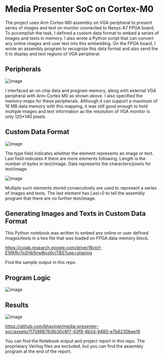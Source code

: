 # Media Presenter SoC on Cortex-M0

The project uses Arm Cortex-M0 assembly on VGA peripheral to present series of images and text on monitor connected to Nexys-A7 FPGA board.
To accomplish the task, I defined a custom data format to embed a series of images and texts in memory. I also wrote a Python script that can convert any online images and user text into this embedding. On the FPGA board, I wrote an assembly program to recognize this data format and also send the it to display and text regions of VGA peripheral.

## Peripherals
![image](https://github.com/bhavinpt/media-presenter-soc/assets/117598876/2222749b-7226-47b6-9987-17745a919b7b)

I interfaced an on chip data and program memory, along with external VGA peripheral with Arm-Cortex M0 as shown above.
I also specified the memory-maps for these peripherals. Although it can support a maximum of 16 MB data memory with this mapping, it was still good enough to hold multiple images and text information as the resolution of VGA monitor is only 120*140 pixels.

## Custom Data Format

![image](https://github.com/bhavinpt/media-presenter-soc/assets/117598876/a8828ed6-11f9-475a-80c6-7481a104268d)

The type field indicates whether the element represents an image or text. 
Last field indicates if there are more elements following.
Length is the number of bytes in text/image.
Data represents the characters/pixels for text/image.

![image](https://github.com/bhavinpt/media-presenter-soc/assets/117598876/e67c3815-2d7d-4de1-805c-30fbd620014e)

Multiple such elements stored consecutively are used to represent a series of images and texts. The last element has Last=0 to tell the assembly program that there are no further text/image.

## Generating Images and Texts in Custom Data Format

This Python notebook was written to embed any online or user defined images/texts in a hex file that was loaded on FPGA data memory block.

https://colab.research.google.com/drive/16vjcf-E1ifKRv7o2Hb1trw8ivz6vjTBS?usp=sharing

Find the sample output in this repo.

## Program Logic

![image](https://github.com/bhavinpt/media-presenter-soc/assets/117598876/c61a79ac-6e65-4d91-998f-7fac1e7d53e3)

## Results
![image](https://github.com/bhavinpt/media-presenter-soc/assets/117598876/4b632751-d2ad-465b-92f9-7e6bfa0772b5)


https://github.com/bhavinpt/media-presenter-soc/assets/117598876/6b30c6f7-43f9-4b2d-9480-e7b6230bee16


You can find the Notebook output and project report in this repo.
The proprietary Verilog files are excluded, but you can find the assembly program at the end of the report.
